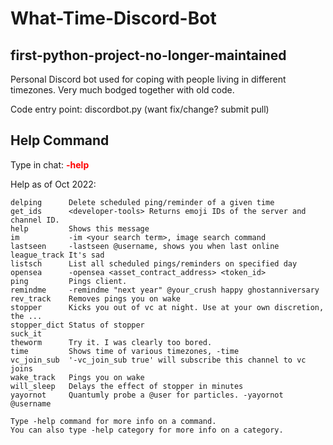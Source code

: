 # What-Time-Discord-Bot
## first-python-project-no-longer-maintained
Personal Discord bot used for coping with people living in different timezones.
Very much bodged together with old code.

Code entry point: discordbot.py (want fix/change? submit pull)

## Help Command
Type in chat:
**<span style="color:red">-help</span>**

Help as of Oct 2022:
````
delping      Delete scheduled ping/reminder of a given time
get_ids      <developer-tools> Returns emoji IDs of the server and channel ID.
help         Shows this message
im           -im <your search term>, image search command
lastseen     -lastseen @username, shows you when last online
league_track It's sad
listsch      List all scheduled pings/reminders on specified day
opensea      -opensea <asset_contract_address> <token_id>
ping         Pings client.
remindme     -remindme "next year" @your_crush happy ghostanniversary
rev_track    Removes pings you on wake
stopper      Kicks you out of vc at night. Use at your own discretion, the ...
stopper_dict Status of stopper
suck_it      
theworm      Try it. I was clearly too bored.
time         Shows time of various timezones, -time
vc_join_sub  '-vc_join_sub true' will subscribe this channel to vc joins
wake_track   Pings you on wake
will_sleep   Delays the effect of stopper in minutes
yayornot     Quantumly probe a @user for particles. -yayornot @username

Type -help command for more info on a command.
You can also type -help category for more info on a category.
````